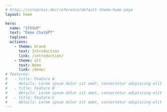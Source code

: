 ```yaml
---
# https://vitepress.dev/reference/default-theme-home-page
layout: home

hero:
  name: "IFOSUP"
  text: "Démo ChatGPT"
  tagline:
  actions:
    - theme: brand
      text: Introduction
      link: /introduction/
    - theme: alt
      text: Démo
      link: /demo/
# features:
#   - title: Feature A
#     details: Lorem ipsum dolor sit amet, consectetur adipiscing elit
#   - title: Feature B
#     details: Lorem ipsum dolor sit amet, consectetur adipiscing elit
#   - title: Feature C
#     details: Lorem ipsum dolor sit amet, consectetur adipiscing elit
---
```

